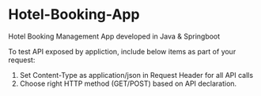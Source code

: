 # Hotel-Booking-App
Hotel Booking Management App developed in Java &amp; Springboot 

To test API exposed by appliction, include below items as part of your request:
1. Set Content-Type as application/json in Request Header for all API calls
2. Choose right HTTP method (GET/POST) based on API declaration. 
